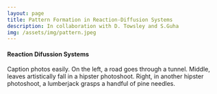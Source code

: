 ```yaml
---
layout: page
title: Pattern Formation in Reaction-Diffusion Systems
description: In collaboration with D. Towsley and S.Guha
img: /assets/img/pattern.jpeg
---
```

<h4> Reaction Difussion Systems</h4>





<div class="img">
    <img class="col" src="{{ site.baseurl }}/assets/img/pattern.jpeg" alt="" title="example image"/>

<div class="col three caption">
    Caption photos easily. On the left, a road goes through a tunnel. Middle, leaves artistically fall in a hipster photoshoot. Right, in another hipster photoshoot, a lumberjack grasps a handful of pine needles.
</div>

